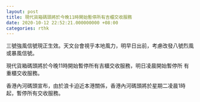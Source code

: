 ```yaml
---
layout: post
title: 現代貨箱碼頭將於今晚11時開始暫停所有吉櫃交收服務
date: 2020-10-12 22:52:21.000000000 +08:00
categories: rthk
---
```


三號強風信號現正生效。天文台會視乎本地風力，明早日出前，考慮改發八號烈風或暴風信號。

現代貨箱碼頭將於今晚11時開始暫停所有吉櫃交收服務，明日凌晨開始暫停所 有重櫃交收服務。

香港內河碼頭宣布，由於浪卡迫近本港關係，香港內河碼頭將於星期二凌晨1時起，暫停所有交收服務。
